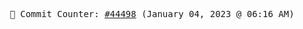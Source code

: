 <p align="center">
    <samp>
        📮 Commit Counter: <a href="https://github.com/Javascript-void0/Javascript-void0/commits/main">#44498</a> (January 04, 2023 @ 06:16 AM)
    </samp>
</p>